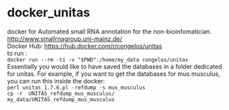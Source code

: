 # docker_unitas
docker for Automated small RNA annotation for the non-bioinfomatician. http://www.smallrnagroup.uni-mainz.de/      
Docker Hub: https://hub.docker.com/r/congelos/unitas   
to run :  
`docker run --rm -ti -v "$PWD":/home/my_data congelos/unitas`     
Essentially you would like to have saved the databases in a folder dedicated for unitas.
For example, if you want to get the databases for mus musculus, you can run this inside the docker:   
`perl unitas_1.7.6.pl -refdump -s mus_musculus`  
`cp -r  UNITAS_refdump_mus_musculus/ my_data/UNITAS_refdump_mus_musculus`

